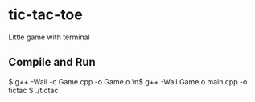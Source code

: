 # tic-tac-toe
Little game with terminal
## Compile and Run
$ g++ -Wall -c Game.cpp -o Game.o 
\n$ g++ -Wall Game.o main.cpp -o tictac
$ ./tictac
